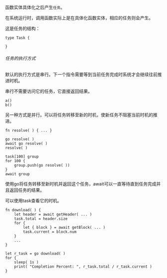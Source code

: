 函数实体具体化之后产生`任务`。

在系统运行时，调用函数实际上是在具体化函数实体，相应的任务则会产生。

这是任务的结构：

```
type Task {
	
}
```

###### 任务的执行方式

默认的执行方式是串行。下一个指令需要等到当前任务完成时系统才会继续往前推进时机。

串行不需要访问它的任务，它直接返回结果。

```
a()
b()
```



另一种方式是并行。可以将任务转移至新的时机，使新任务不阻塞当前时机的推进。

```
fn resolve( ) { ... }

go resolve( )
await go resolve( )
resolve( )

task[100] group
for 100 {
	group.push(go resolve( ))
}
await group
```

使用go将任务转移至新时机并返回这个任务，await可以一直等待直到任务完成并且返回任务的结果。

可以使用task查看它的时机。

```
fn download( ) {
	let header = await getHeader( ... )
	task.total = header.size
	for {
		let { block } = await getBlock( ... )
		task.current = block.num
	}
	...
}

let r_task = go download( )
for {
	sleep( 1s )
	print( "Completion Percent: ", r_task.total / r_task.current )
}
```

